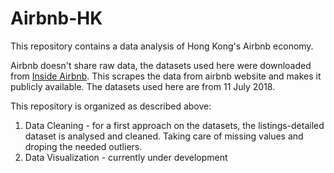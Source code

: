 # Airbnb-HK

This repository contains a data analysis of Hong Kong's Airbnb economy.

Airbnb doesn't share raw data, the datasets used here were downloaded from [Inside Airbnb](http://insideairbnb.com). This scrapes the data from airbnb website and makes it publicly available. The datasets used here are from 11 July 2018.

This repository is organized as described above:
1. Data Cleaning - for a first approach on the datasets, the listings-detailed dataset is analysed and cleaned. Taking care of missing values and droping the needed outliers.
2. Data Visualization - currently under development
